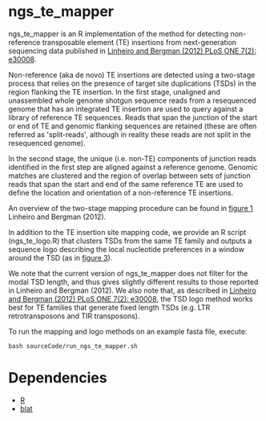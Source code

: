 ngs_te_mapper
=============

ngs_te_mapper is an R implementation of the method for detecting non-reference transposable element (TE) insertions from next-generation sequencing data published in [Linheiro and Bergman (2012) PLoS ONE 7(2): e30008](http://www.plosone.org/article/info%3Adoi%2F10.1371%2Fjournal.pone.0030008).

Non-reference (aka de novo) TE insertions are detected using a two-stage process that relies on the presence of target site duplications (TSDs) in the region flanking the TE insertion. In the first stage, unaligned and unassembled whole genome shotgun sequence reads from a resequenced genome that has an integrated TE insertion are used to query against a library of reference TE sequences. Reads that span the junction of the start or end of TE and genomic flanking sequences are retained (these are often referred as 'split-reads', although in reality these reads are not split in the resequenced genome). 

In the second stage, the unique (i.e. non-TE) components of junction reads identified in the first step are aligned against a reference genome. Genomic matches are clustered and the region of overlap between sets of junction reads that span the start and end of the same reference TE are used to define the location and orientation of a non-reference TE insertions.

An overview of the two-stage mapping procedure can be found in [figure 1](http://www.plosone.org/article/fetchObject.action?uri=info:doi/10.1371/journal.pone.0030008.g001&representation=PNG_M) Linheiro and Bergman (2012).

In addition to the TE insertion site mapping code, we provide an R script (ngs_te_logo.R) that clusters TSDs from the same TE family and outputs a sequence logo describing the local nucleotide preferences in a window around the TSD (as in [figure 3](http://www.plosone.org/article/fetchObject.action?uri=info:doi/10.1371/journal.pone.0030008.g003&representation=PNG_M)). 

We note that the current version of ngs_te_mapper does not filter for the modal TSD length, and thus gives slightly different results to those reported in Linheiro and Bergman (2012). We also note that, as described in [Linheiro and Bergman (2012) PLoS ONE 7(2): e30008](http://www.plosone.org/article/info%3Adoi%2F10.1371%2Fjournal.pone.0030008), the TSD logo method works best for TE families that generate fixed length TSDs (e.g. LTR retrotransposons and TIR transposons).

To run the mapping and logo methods on an example fasta file, execute:
	
	bash sourceCode/run_ngs_te_mapper.sh
	
Dependencies
============

  * [R](http://cran.r-project.org/)
  * [blat](http://hgwdev.cse.ucsc.edu/~kent/src/blatSrc.zip) 


